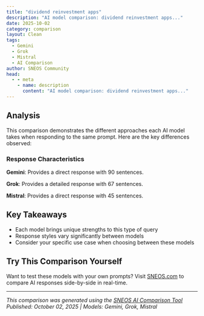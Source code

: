 ```yaml
---
title: "dividend reinvestment apps"
description: "AI model comparison: dividend reinvestment apps..."
date: 2025-10-02
category: comparison
layout: Clean
tags:
  - Gemini
  - Grok
  - Mistral
  - AI Comparison
author: SNEOS Community
head:
  - - meta
    - name: description
      content: "AI model comparison: dividend reinvestment apps..."
---
```


<ChatComparison
  title="dividend reinvestment apps"
  prompt="dividend reinvestment apps"
  :responses='{
    "Gemini": "Okay, let\u0027s break down dividend reinvestment (DRIP) apps. These are platforms, primarily brokers, that make it easy to automatically reinvest the dividends you receive from your stock and ETF holdings back into those same assets. This can be a powerful way to compound your returns over time.\n\nHere\u0027s a breakdown of key features, popular apps, and considerations:\n\n**Key Features of Good Dividend Reinvestment Apps:**\n\n*   **Automatic Reinvestment:** This is the core feature.  Dividends are automatically used to purchase more shares (or fractional shares) of the stock or ETF that paid the dividend.\n*   **Fractional Shares:**  This is *essential* for effective DRIP, especially with higher-priced stocks.  If your dividend isn\u0027t enough to buy a whole share, the app should allow you to purchase a fraction of a share.  Without fractional shares, your dividends may just sit in your account until you have enough for a full share.\n*   **Low or No Fees:**  Ideally, the app shouldn\u0027t charge extra fees for DRIP. Most major brokers offer this as a standard feature.  Watch out for hidden fees, though, such as inactivity fees or fees for specific account types.\n*   **Wide Range of Investment Options:**  You want access to a broad selection of dividend-paying stocks, ETFs, and potentially mutual funds.\n*   **User-Friendly Interface:**  The app should be easy to navigate, understand your holdings, and track your dividend income.\n*   **Account Options:**  The app should support the type of account you want to use for DRIP (e.g., taxable brokerage account, Roth IRA, Traditional IRA).\n*   **Tax Reporting:**  The app should provide clear tax documentation (e.g., 1099-DIV) to help you report your dividend income and stock transactions.\n\n**Popular Apps \u0026 Brokers with DRIP Capabilities:**\n\nHere are some popular brokers that offer dividend reinvestment. Many of the major players now offer it as a standard feature, so I\u0027ll focus on those with particularly good reputations or specific advantages:\n\n*   **Fidelity:** Fidelity is consistently ranked as one of the best overall brokers.\n    *   **Pros:**  Excellent research tools, broad investment selection (including international stocks), fractional shares, no account minimums, good customer service.  Excellent for beginners and experienced investors. Offers \u0022Stock Slices\u0022 for investing in fractional shares of higher-priced stocks.\n    *   **Cons:**  None that immediately stand out.\n*   **Charles Schwab:** Another top-tier broker with a strong reputation.\n    *   **Pros:**  Wide range of investment options, strong research tools, fractional shares, no account minimums, excellent customer service.  Schwab is known for its banking services as well, making it a good choice if you want to consolidate your finances.\n    *   **Cons:**  None that immediately stand out.\n*   **Vanguard:**  A great choice if you\u0027re primarily interested in Vanguard\u0027s low-cost index funds and ETFs.\n    *   **Pros:**  Very low expense ratios on Vanguard funds, automatic investing plans, fractional shares.  Ideal for long-term, passive investors.\n    *   **Cons:**  Fewer research tools compared to Fidelity or Schwab. May not be the best choice if you want to actively trade individual stocks.\n*   **Robinhood:**  A popular choice for beginner investors due to its simple, mobile-first interface and commission-free trading.\n    *   **Pros:**  Commission-free trading, fractional shares, easy-to-use app.\n    *   **Cons:**  Limited research tools, fewer account types (e.g., no retirement accounts initially, but now offers IRAs), and has had some past controversies regarding order execution.\n*   **Webull:** Similar to Robinhood, offering commission-free trading and a mobile-first platform.\n    *   **Pros:**  Commission-free trading, fractional shares, offers some advanced trading tools.\n    *   **Cons:**  Limited research tools compared to traditional brokers.\n*   **M1 Finance:** A platform that combines automated investing with some degree of customization.\n    *   **Pros:**  \u0022Pies\u0022 allow you to allocate your portfolio across different stocks and ETFs, automatic rebalancing, fractional shares.\n    *   **Cons:**  Less flexibility in terms of trading individual stocks compared to a traditional brokerage.\n*   **SoFi Invest:** Offers a range of financial products, including investing, lending, and banking.\n    *   **Pros:**  Commission-free trading, fractional shares, offers access to IPOs.\n    *   **Cons:**  Limited research tools.\n*   **Public.com:** A social investing platform that allows you to follow and discuss investments with other users.\n    *   **Pros:**  Commission-free trading, fractional shares, social investing features.\n    *   **Cons:**  Limited research tools.\n\n**How to Set Up Dividend Reinvestment:**\n\nThe process is generally straightforward:\n\n1.  **Open an Account:** Choose a brokerage account that offers DRIP.\n2.  **Fund Your Account:** Deposit money into your account.\n3.  **Purchase Dividend-Paying Stocks/ETFs:** Select stocks or ETFs that pay dividends. Research their dividend yield and payout history.\n4.  **Enable DRIP:**  Look for the dividend reinvestment option within your account settings.  It\u0027s usually a simple toggle or checkbox.  You\u0027ll likely need to enable it separately for each holding.\n5.  **Monitor Your Investments:**  Regularly review your portfolio and dividend income.\n\n**Important Considerations:**\n\n*   **Taxes:** Dividends are taxable income in taxable brokerage accounts. Reinvesting them doesn\u0027t change this. You\u0027ll receive a 1099-DIV form from your broker. Keep track of your cost basis for each stock/ETF, as this will be needed when you eventually sell.\n*   **Diversification:**  Don\u0027t put all your eggs in one basket. Even if you\u0027re focused on dividend investing, diversify your portfolio across different sectors and asset classes.\n*   **Due Diligence:**  Don\u0027t just chase high dividend yields. Research the company\u0027s financial health and sustainability of its dividend payments. A high yield might be a sign that the company is struggling.\n*   **Compounding:**  The power of DRIP comes from compounding.  Reinvesting dividends allows you to buy more shares, which then pay more dividends, and so on.  This effect is most pronounced over long periods.\n*   **Account Type:** Consider the tax implications of different account types (taxable vs. retirement). DRIP in a tax-advantaged account (e.g., Roth IRA) can be particularly beneficial.\n*   **Minimum Investment:** Be aware of any minimum investment requirements the broker may have.\n*   **Brokerage Fees:** Compare brokerage fees and commissions before opening an account. Many brokers now offer commission-free trading.\n*   **Availability:** Some apps or features may not be available in all countries or jurisdictions.\n\n**In summary:**\n\nDividend reinvestment is a valuable tool for long-term investors looking to build wealth through compounding. Choose a brokerage that offers automatic DRIP, fractional shares, and a wide range of investment options. Remember to diversify your portfolio and consider the tax implications of dividend investing. Always do your own research before investing in any stock or ETF.\n",
    "Grok": "Dividend Reinvestment Plans (DRIPs) allow investors to automatically reinvest their dividends into additional shares of a stock or fund, often without paying additional commission fees. Several apps and platforms support dividend reinvestment, making it easier for investors to compound their returns over time. Below are some popular dividend reinvestment apps and platforms, along with their features and considerations:\n\n### 1. **Robinhood**\n   - **Dividend Reinvestment Feature**: Robinhood offers a DRIP option for eligible stocks and ETFs. You can enable automatic reinvestment of dividends into fractional shares.\n   - **Fees**: Commission-free trading; however, Robinhood Gold (a premium subscription) costs $5/month for additional features.\n   - **Best For**: Beginner investors looking for a simple, user-friendly app with no commission fees.\n   - **Considerations**: Limited research tools and customer support compared to traditional brokers.\n\n### 2. **Webull**\n   - **Dividend Reinvestment Feature**: Webull supports DRIPs for stocks and ETFs, allowing users to reinvest dividends into fractional shares automatically.\n   - **Fees**: Commission-free trading; no account minimums.\n   - **Best For**: Investors who want advanced charting tools and real-time data alongside DRIP functionality.\n   - **Considerations**: Primarily geared toward active traders; less focus on long-term investing education.\n\n### 3. **M1 Finance**\n   - **Dividend Reinvestment Feature**: M1 Finance automatically reinvests dividends as part of its portfolio management system, allocating funds based on your portfolio\u2019s target allocations.\n   - **Fees**: No commission fees or account management fees for the basic account; M1 Plus (premium) costs $10/month or $95/year.\n   - **Best For**: Investors who want a hybrid of automated investing and manual control with a focus on long-term growth.\n   - **Considerations**: Less suitable for active trading due to limited trading windows (once or twice a day).\n\n### 4. **Fidelity**\n   - **Dividend Reinvestment Feature**: Fidelity offers a robust DRIP program for stocks, ETFs, and mutual funds, with the option to enroll in automatic reinvestment.\n   - **Fees**: No commission fees for stock and ETF trades; no account minimums for retail accounts.\n   - **Best For**: Investors seeking a full-service brokerage with excellent research tools and customer support.\n   - **Considerations**: The app and website can feel more complex for beginners compared to newer platforms like Robinhood.\n\n### 5. **Charles Schwab**\n   - **Dividend Reinvestment Feature**: Schwab offers a free DRIP program for eligible stocks and ETFs, allowing automatic reinvestment into full or fractional shares.\n   - **Fees**: No commission fees for online stock and ETF trades; no account minimums.\n   - **Best For**: Long-term investors who want a trusted brokerage with extensive resources and DRIP options.\n   - **Considerations**: Interface may not be as sleek as newer apps, but it offers more depth for serious investors.\n\n### 6. **TD Ameritrade (now part of Charles Schwab)**\n   - **Dividend Reinvestment Feature**: Offers a DRIP program for stocks and ETFs, with easy enrollment through the app or website.\n   - **Fees**: Commission-free trading for stocks and ETFs; no account minimums.\n   - **Best For**: Investors who value powerful research tools (like thinkorswim) alongside DRIP functionality.\n   - **Considerations**: Transition to Schwab may cause temporary changes or updates in services.\n\n### 7. **E*TRADE**\n   - **Dividend Reinvestment Feature**: E*TRADE supports DRIPs for stocks and ETFs, with an easy opt-in process for automatic reinvestment.\n   - **Fees**: Commission-free trading for stocks and ETFs; no account minimums.\n   - **Best For**: Investors who want a balance of user-friendly tools and advanced features.\n   - **Considerations**: Some features may require learning for beginners; customer service can vary.\n\n### 8. **Acorns (for Beginners)**\n   - **Dividend Reinvestment Feature**: Acorns automatically reinvests dividends as part of its robo-advisor portfolio management.\n   - **Fees**: $1\u2013$5/month depending on the plan (includes investing, banking, and other features).\n   - **Best For**: Beginners who want a hands-off approach to investing with small amounts of money.\n   - **Considerations**: Limited control over individual stock selection; higher fees relative to portfolio size for small accounts.\n\n### 9. **Stash**\n   - **Dividend Reinvestment Feature**: Stash offers automatic dividend reinvestment for stocks and ETFs in your portfolio.\n   - **Fees**: $1\u2013$9/month depending on the subscription tier.\n   - **Best For**: New investors who want educational content and an easy way to start with small investments.\n   - **Considerations**: Monthly fees can be high for small portfolios; less customization compared to traditional brokers.\n\n### Key Considerations When Choosing a DRIP App:\n- **Fees**: Look for platforms with low or no commission fees, as fees can erode the benefits of reinvesting dividends.\n- **Fractional Shares**: Some apps allow reinvestment into fractional shares, which is ideal for maximizing the use of small dividend payouts.\n- **Ease of Use**: Beginners may prefer apps like Robinhood or Acorns, while advanced investors might opt for Fidelity or Schwab.\n- **Eligibility**: Not all stocks or ETFs may be eligible for DRIPs on every platform. Check if the specific investments you\u2019re interested in qualify.\n- **Additional Features**: Consider if you need research tools, robo-advisor services, or other financial products (e.g., retirement accounts).\n- **Tax Implications**: Reinvested dividends are still taxable in most cases, even if you don\u2019t receive the cash. Keep track of cost basis for tax reporting.\n\n### Alternative Option: Direct DRIPs\nSome companies offer their own DRIPs directly to shareholders, often with lower or no fees. Apps like **Computershare** or **Shareowner Online** allow you to manage direct stock purchase plans and DRIPs for specific companies. However, these are less flexible compared to brokerage apps since they limit you to specific stocks.\n\n### Recommendation:\n- For **beginners**: Start with **Robinhood**, **Acorns**, or **Stash** for simplicity and low entry barriers.\n- For **long-term investors**: Use **Fidelity**, **Charles Schwab**, or **M1 Finance** for robust DRIP programs and additional tools.\n- For **active traders**: Consider **Webull** or **TD Ameritrade** for a mix of trading features and dividend reinvestment.\n\nAlways review the terms and conditions of each app, as features like DRIPs may have specific requirements or limitations. If you\u0027re unsure, consult a financial advisor to align your investment strategy with your goals. Which app are you considering, or do you have specific stocks in mind for reinvesting dividends?",
    "Mistral": "Dividend reinvestment apps are platforms that allow investors to automatically reinvest their dividends back into the same or different investments. This can be a powerful tool for long-term investors looking to compound their returns. Here are some popular apps and platforms that offer dividend reinvestment features:\n\n1. **Robinhood**:\n   - **Features**: Commission-free trading, fractional shares, and dividend reinvestment.\n   - **Pros**: User-friendly interface, no account minimums.\n   - **Cons**: Limited research tools, occasional outages.\n\n2. **M1 Finance**:\n   - **Features**: Customizable portfolios, fractional shares, and automatic dividend reinvestment.\n   - **Pros**: High level of customization, no trading fees.\n   - **Cons**: Limited trading windows, no tax-loss harvesting.\n\n3. **Acorns**:\n   - **Features**: Automatic investing, dividend reinvestment, and a cash-back feature.\n   - **Pros**: Easy to use, encourages saving and investing.\n   - **Cons**: Monthly fees, limited investment options.\n\n4. **Stash**:\n   - **Features**: Themed investment portfolios, fractional shares, and dividend reinvestment.\n   - **Pros**: Educational content, easy to use.\n   - **Cons**: Monthly fees, limited investment options.\n\n5. **Fidelity**:\n   - **Features**: Comprehensive investment options, dividend reinvestment, and extensive research tools.\n   - **Pros**: Robust platform, wide range of investment options.\n   - **Cons**: Higher fees for some services, complex interface.\n\n6. **Charles Schwab**:\n   - **Features**: Dividend reinvestment, extensive research tools, and a wide range of investment options.\n   - **Pros**: Strong customer service, comprehensive platform.\n   - **Cons**: Higher fees for some services, complex interface.\n\n7. **Vanguard**:\n   - **Features**: Dividend reinvestment, low-cost index funds, and extensive research tools.\n   - **Pros**: Low fees, strong reputation.\n   - **Cons**: Higher account minimums for some funds, complex interface.\n\n8. **E*TRADE**:\n   - **Features**: Dividend reinvestment, extensive research tools, and a wide range of investment options.\n   - **Pros**: Strong customer service, comprehensive platform.\n   - **Cons**: Higher fees for some services, complex interface.\n\n9. **TD Ameritrade**:\n   - **Features**: Dividend reinvestment, extensive research tools, and a wide range of investment options.\n   - **Pros**: Strong customer service, comprehensive platform.\n   - **Cons**: Higher fees for some services, complex interface.\n\n10. **Public.com**:\n    - **Features**: Commission-free trading, fractional shares, and dividend reinvestment.\n    - **Pros**: Social features, user-friendly interface.\n    - **Cons**: Limited research tools, occasional outages.\n\nWhen choosing a dividend reinvestment app, consider factors such as fees, investment options, user interface, and additional features like research tools and customer service. It\u0027s also important to evaluate your personal investment goals and risk tolerance to find the best fit for your needs."
  }'
  published-date="10:23"
/>

## Analysis

This comparison demonstrates the different approaches each AI model takes when responding to the same prompt. Here are the key differences observed:

### Response Characteristics

**Gemini**: Provides a direct response with 90 sentences. 

**Grok**: Provides a detailed response with 67 sentences. 

**Mistral**: Provides a direct response with 45 sentences. 

## Key Takeaways

- Each model brings unique strengths to this type of query
- Response styles vary significantly between models
- Consider your specific use case when choosing between these models

## Try This Comparison Yourself

Want to test these models with your own prompts? Visit [SNEOS.com](https://sneos.com) to compare AI responses side-by-side in real-time.

---

*This comparison was generated using the [SNEOS AI Comparison Tool](https://sneos.com)*
*Published: October 02, 2025 | Models: Gemini, Grok, Mistral*
